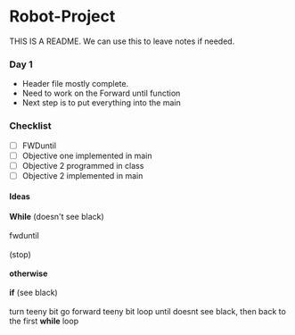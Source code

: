 # Robot-Project

THIS IS A README.
We can use this to leave notes if needed.

### Day 1
- Header file mostly complete.
- Need to work on the Forward until function
- Next step is to put everything into the main

### Checklist
- [ ] FWDuntil
- [ ] Objective one implemented in main
- [ ] Objective 2 programmed in class
- [ ] Objective 2 implemented in main

#### Ideas
 **While** (doesn't see black) <br>  
   fwduntil <br>  
     (stop) <br>  
   **otherwise** <br>  
     **if** (see black) <br>  
       turn teeny bit
       go forward teeny bit
       loop until doesnt see black, then back to the first **while** loop
